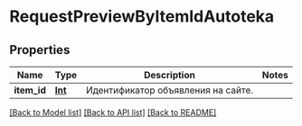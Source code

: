 # RequestPreviewByItemIdAutoteka

## Properties
Name | Type | Description | Notes
------------ | ------------- | ------------- | -------------
**item_id** | [**Int**](Int.md) | Идентификатор объявления на сайте. | 

[[Back to Model list]](../../README.md#documentation-for-models) [[Back to API list]](../../README.md#documentation-for-api-endpoints) [[Back to README]](../../README.md)


